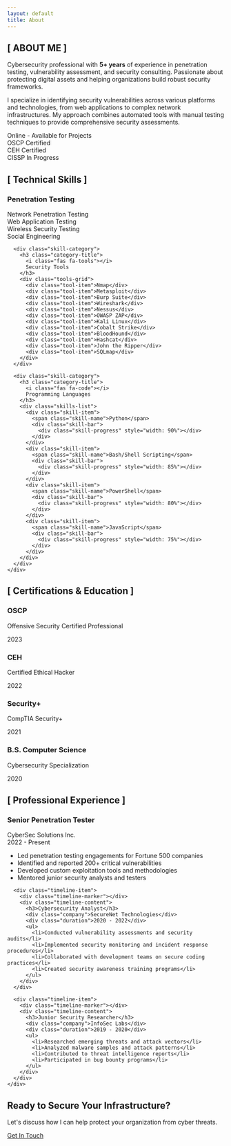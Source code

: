 ```yaml
---
layout: default
title: About
---
```


<section class="about-hero">
  <div class="container">
    <div class="about-content">
      <div class="about-text">
        <h1 class="page-title glitch" data-text="ABOUT ME">
          <span class="bracket">[</span>
          ABOUT ME
          <span class="bracket">]</span>
        </h1>
        <div class="about-description">
          <p class="lead">
            Cybersecurity professional with <strong>5+ years</strong> of experience in penetration testing, 
            vulnerability assessment, and security consulting. Passionate about protecting digital assets 
            and helping organizations build robust security frameworks.
          </p>
          <p>
            I specialize in identifying security vulnerabilities across various platforms and technologies, 
            from web applications to complex network infrastructures. My approach combines automated tools 
            with manual testing techniques to provide comprehensive security assessments.
          </p>
        </div>
      </div>
      <div class="about-image">
        <div class="profile-card">
          <div class="profile-header">
            <div class="status-indicator">
              <span class="status-dot online"></span>
              <span>Online - Available for Projects</span>
            </div>
          </div>
          <div class="profile-body">
            <div class="profile-stats">
              <div class="stat">
                <span class="stat-value">OSCP</span>
                <span class="stat-label">Certified</span>
              </div>
              <div class="stat">
                <span class="stat-value">CEH</span>
                <span class="stat-label">Certified</span>
              </div>
              <div class="stat">
                <span class="stat-value">CISSP</span>
                <span class="stat-label">In Progress</span>
              </div>
            </div>
          </div>
        </div>
      </div>
    </div>
  </div>
</section>

<section class="skills-section">
  <div class="container">
    <h2 class="section-title">
      <span class="bracket">[</span>
      Technical Skills
      <span class="bracket">]</span>
    </h2>
    <div class="skills-grid">
      <div class="skill-category">
        <h3 class="category-title">
          <i class="fas fa-terminal"></i>
          Penetration Testing
        </h3>
        <div class="skills-list">
          <div class="skill-item">
            <span class="skill-name">Network Penetration Testing</span>
            <div class="skill-bar">
              <div class="skill-progress" style="width: 95%"></div>
            </div>
          </div>
          <div class="skill-item">
            <span class="skill-name">Web Application Testing</span>
            <div class="skill-bar">
              <div class="skill-progress" style="width: 90%"></div>
            </div>
          </div>
          <div class="skill-item">
            <span class="skill-name">Wireless Security Testing</span>
            <div class="skill-bar">
              <div class="skill-progress" style="width: 85%"></div>
            </div>
          </div>
          <div class="skill-item">
            <span class="skill-name">Social Engineering</span>
            <div class="skill-bar">
              <div class="skill-progress" style="width: 80%"></div>
            </div>
          </div>
        </div>
      </div>
      
      <div class="skill-category">
        <h3 class="category-title">
          <i class="fas fa-tools"></i>
          Security Tools
        </h3>
        <div class="tools-grid">
          <div class="tool-item">Nmap</div>
          <div class="tool-item">Metasploit</div>
          <div class="tool-item">Burp Suite</div>
          <div class="tool-item">Wireshark</div>
          <div class="tool-item">Nessus</div>
          <div class="tool-item">OWASP ZAP</div>
          <div class="tool-item">Kali Linux</div>
          <div class="tool-item">Cobalt Strike</div>
          <div class="tool-item">BloodHound</div>
          <div class="tool-item">Hashcat</div>
          <div class="tool-item">John the Ripper</div>
          <div class="tool-item">SQLmap</div>
        </div>
      </div>
      
      <div class="skill-category">
        <h3 class="category-title">
          <i class="fas fa-code"></i>
          Programming Languages
        </h3>
        <div class="skills-list">
          <div class="skill-item">
            <span class="skill-name">Python</span>
            <div class="skill-bar">
              <div class="skill-progress" style="width: 90%"></div>
            </div>
          </div>
          <div class="skill-item">
            <span class="skill-name">Bash/Shell Scripting</span>
            <div class="skill-bar">
              <div class="skill-progress" style="width: 85%"></div>
            </div>
          </div>
          <div class="skill-item">
            <span class="skill-name">PowerShell</span>
            <div class="skill-bar">
              <div class="skill-progress" style="width: 80%"></div>
            </div>
          </div>
          <div class="skill-item">
            <span class="skill-name">JavaScript</span>
            <div class="skill-bar">
              <div class="skill-progress" style="width: 75%"></div>
            </div>
          </div>
        </div>
      </div>
    </div>
  </div>
</section>

<section class="certifications-section">
  <div class="container">
    <h2 class="section-title">
      <span class="bracket">[</span>
      Certifications & Education
      <span class="bracket">]</span>
    </h2>
    <div class="certifications-grid">
      <div class="cert-card">
        <div class="cert-icon">
          <i class="fas fa-certificate"></i>
        </div>
        <h3>OSCP</h3>
        <p>Offensive Security Certified Professional</p>
        <span class="cert-year">2023</span>
      </div>
      <div class="cert-card">
        <div class="cert-icon">
          <i class="fas fa-shield-alt"></i>
        </div>
        <h3>CEH</h3>
        <p>Certified Ethical Hacker</p>
        <span class="cert-year">2022</span>
      </div>
      <div class="cert-card">
        <div class="cert-icon">
          <i class="fas fa-user-graduate"></i>
        </div>
        <h3>Security+</h3>
        <p>CompTIA Security+</p>
        <span class="cert-year">2021</span>
      </div>
      <div class="cert-card">
        <div class="cert-icon">
          <i class="fas fa-graduation-cap"></i>
        </div>
        <h3>B.S. Computer Science</h3>
        <p>Cybersecurity Specialization</p>
        <span class="cert-year">2020</span>
      </div>
    </div>
  </div>
</section>

<section class="experience-section">
  <div class="container">
    <h2 class="section-title">
      <span class="bracket">[</span>
      Professional Experience
      <span class="bracket">]</span>
    </h2>
    <div class="timeline">
      <div class="timeline-item">
        <div class="timeline-marker"></div>
        <div class="timeline-content">
          <h3>Senior Penetration Tester</h3>
          <div class="company">CyberSec Solutions Inc.</div>
          <div class="duration">2022 - Present</div>
          <ul>
            <li>Led penetration testing engagements for Fortune 500 companies</li>
            <li>Identified and reported 200+ critical vulnerabilities</li>
            <li>Developed custom exploitation tools and methodologies</li>
            <li>Mentored junior security analysts and testers</li>
          </ul>
        </div>
      </div>
      
      <div class="timeline-item">
        <div class="timeline-marker"></div>
        <div class="timeline-content">
          <h3>Cybersecurity Analyst</h3>
          <div class="company">SecureNet Technologies</div>
          <div class="duration">2020 - 2022</div>
          <ul>
            <li>Conducted vulnerability assessments and security audits</li>
            <li>Implemented security monitoring and incident response procedures</li>
            <li>Collaborated with development teams on secure coding practices</li>
            <li>Created security awareness training programs</li>
          </ul>
        </div>
      </div>
      
      <div class="timeline-item">
        <div class="timeline-marker"></div>
        <div class="timeline-content">
          <h3>Junior Security Researcher</h3>
          <div class="company">InfoSec Labs</div>
          <div class="duration">2019 - 2020</div>
          <ul>
            <li>Researched emerging threats and attack vectors</li>
            <li>Analyzed malware samples and attack patterns</li>
            <li>Contributed to threat intelligence reports</li>
            <li>Participated in bug bounty programs</li>
          </ul>
        </div>
      </div>
    </div>
  </div>
</section>

<section class="contact-cta">
  <div class="container">
    <div class="cta-content text-center">
      <h2>Ready to Secure Your Infrastructure?</h2>
      <p>Let's discuss how I can help protect your organization from cyber threats.</p>
      <a href="{{ '/contact' | relative_url }}" class="btn btn-primary glitch-hover">
        <i class="fas fa-envelope"></i> Get In Touch
      </a>
    </div>
  </div>
</section>